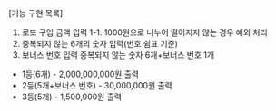 [기능 구현 목록]
1. 로또 구입 금액 입력
   1-1. 1000원으로 나누어 떨어지지 않는 경우 예외 처리
2. 중복되지 않는 6개의 숫자 입력(번호 쉼표 기준)
3. 보너스 번호 입력
   중복되지 않는 숫자 6개+보너스 번호 1개
- 1등(6개) - 2,000,000,000원 출력 
- 2등(5개+보너스 번호) - 30,000,000원 출력
- 3등(5개) - 1,500,000원 출력